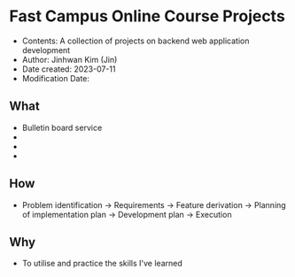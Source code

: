 # Fast Campus Online Course Projects
 * Contents: A collection of projects on backend web application development 
 * Author: Jinhwan Kim (Jin)
 * Date created: 2023-07-11
 * Modification Date:

## What 
  * Bulletin board service
  * 
  *  
  * 
    

## How
  * Problem identification -> Requirements -> Feature derivation -> Planning of implementation plan 
    -> Development plan -> Execution

## Why
  * To utilise and practice the skills I've learned
